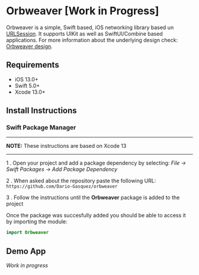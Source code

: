 # Orbweaver [Work in Progress]
Orbweaver is a simple, Swift based, iOS networking library based un [URLSession](https://developer.apple.com/documentation/foundation/urlsession). It supports UIKit as well as SwiftUI/Combine based applications. For more information about the underlying design check:
[Orbweaver design](https://github.com/Dario-Gasquez/orbweaver/wiki).
 
## Requirements
- iOS 13.0+
- Swift 5.0+
- Xcode 13.0+

## Install Instructions

### Swift Package Manager

---

**NOTE:**
These instructions are based on Xcode 13

---

1 . Open your project and add a package dependency by selecting: *File -> Swift Packages -> Add Package Dependency*

2 . When asked about the repository paste the following URL:  
`https://github.com/Dario-Gasquez/orbweaver`

3 . Follow the instructions until the **Orbweaver** package is added to the project  

Once the package was succesfully added you should be able to access it by importing the module:
```swift
import Orbweaver
```


## Demo App
*Work in progress*
